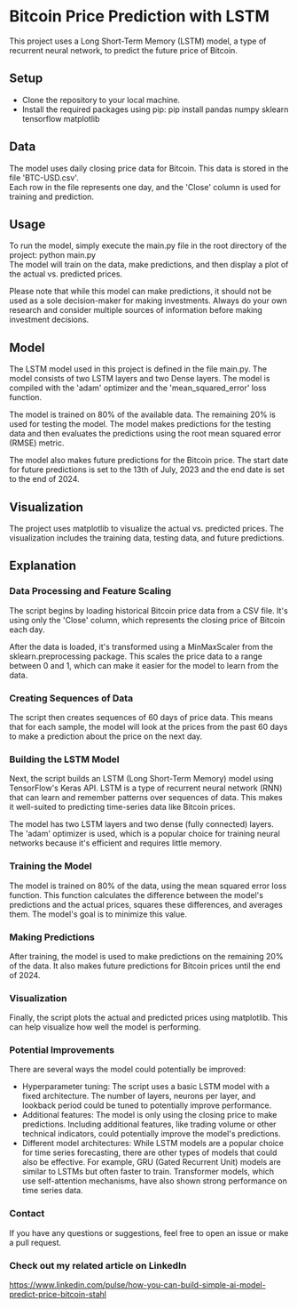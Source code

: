 # Bitcoin Price Prediction with LSTM

This project uses a Long Short-Term Memory (LSTM) model, a type of recurrent neural network, to predict the future price of Bitcoin.

## Setup
* Clone the repository to your local machine.
* Install the required packages using pip:
pip install pandas numpy sklearn tensorflow matplotlib

## Data
The model uses daily closing price data for Bitcoin. This data is stored in the file 'BTC-USD.csv'. <br> Each row in the file represents one day, and the 'Close' column is used for training and prediction.

## Usage
To run the model, simply execute the main.py file in the root directory of the project: python main.py <br>
The model will train on the data, make predictions, and then display a plot of the actual vs. predicted prices.

Please note that while this model can make predictions, it should not be used as a sole decision-maker for making investments. Always do your own research and consider multiple sources of information before making investment decisions.

## Model
The LSTM model used in this project is defined in the file main.py. The model consists of two LSTM layers and two Dense layers. The model is compiled with the 'adam' optimizer and the 'mean_squared_error' loss function.

The model is trained on 80% of the available data. The remaining 20% is used for testing the model. The model makes predictions for the testing data and then evaluates the predictions using the root mean squared error (RMSE) metric.

The model also makes future predictions for the Bitcoin price. The start date for future predictions is set to the 13th of July, 2023 and the end date is set to the end of 2024.

## Visualization
The project uses matplotlib to visualize the actual vs. predicted prices. The visualization includes the training data, testing data, and future predictions.

## Explanation
### Data Processing and Feature Scaling
The script begins by loading historical Bitcoin price data from a CSV file. It's using only the 'Close' column, which represents the closing price of Bitcoin each day.

After the data is loaded, it's transformed using a MinMaxScaler from the sklearn.preprocessing package. This scales the price data to a range between 0 and 1, which can make it easier for the model to learn from the data.

### Creating Sequences of Data
The script then creates sequences of 60 days of price data. This means that for each sample, the model will look at the prices from the past 60 days to make a prediction about the price on the next day.

### Building the LSTM Model
Next, the script builds an LSTM (Long Short-Term Memory) model using TensorFlow's Keras API. LSTM is a type of recurrent neural network (RNN) that can learn and remember patterns over sequences of data. This makes it well-suited to predicting time-series data like Bitcoin prices.

The model has two LSTM layers and two dense (fully connected) layers. The 'adam' optimizer is used, which is a popular choice for training neural networks because it's efficient and requires little memory.

### Training the Model
The model is trained on 80% of the data, using the mean squared error loss function. This function calculates the difference between the model's predictions and the actual prices, squares these differences, and averages them. The model's goal is to minimize this value.

### Making Predictions
After training, the model is used to make predictions on the remaining 20% of the data. It also makes future predictions for Bitcoin prices until the end of 2024.

### Visualization
Finally, the script plots the actual and predicted prices using matplotlib. This can help visualize how well the model is performing.

### Potential Improvements
There are several ways the model could potentially be improved:
* Hyperparameter tuning: The script uses a basic LSTM model with a fixed architecture. The number of layers, neurons per layer, and lookback period could be tuned to potentially improve performance.
* Additional features: The model is only using the closing price to make predictions. Including additional features, like trading volume or other technical indicators, could potentially improve the model's predictions.
* Different model architectures: While LSTM models are a popular choice for time series forecasting, there are other types of models that could also be effective. For example, GRU (Gated Recurrent Unit) models are similar to LSTMs but often faster to train. Transformer models, which use self-attention mechanisms, have also shown strong performance on time series data.

### Contact
If you have any questions or suggestions, feel free to open an issue or make a pull request.

### Check out my related article on LinkedIn
https://www.linkedin.com/pulse/how-you-can-build-simple-ai-model-predict-price-bitcoin-stahl
